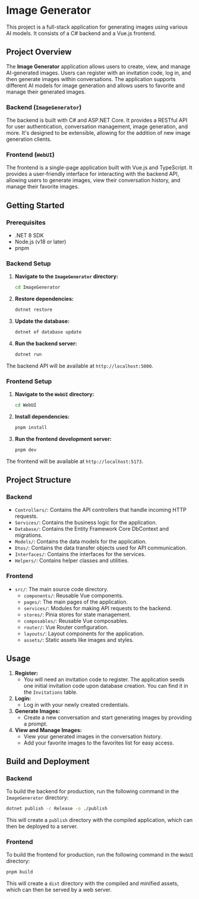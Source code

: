 # Image Generator

This project is a full-stack application for generating images using various AI models. It consists of a C# backend and a Vue.js frontend.

## Project Overview

The **Image Generator** application allows users to create, view, and manage AI-generated images. Users can register with an invitation code, log in, and then generate images within conversations. The application supports different AI models for image generation and allows users to favorite and manage their generated images.

### Backend (`ImageGenerator`)

The backend is built with C# and ASP.NET Core. It provides a RESTful API for user authentication, conversation management, image generation, and more. It's designed to be extensible, allowing for the addition of new image generation clients.

### Frontend (`WebUI`)

The frontend is a single-page application built with Vue.js and TypeScript. It provides a user-friendly interface for interacting with the backend API, allowing users to generate images, view their conversation history, and manage their favorite images.

## Getting Started

### Prerequisites

- .NET 8 SDK
- Node.js (v18 or later)
- pnpm

### Backend Setup

1. **Navigate to the `ImageGenerator` directory:**
   ```bash
   cd ImageGenerator
   ```

2. **Restore dependencies:**
   ```bash
   dotnet restore
   ```

3. **Update the database:**
   ```bash
   dotnet ef database update
   ```

4. **Run the backend server:**
   ```bash
   dotnet run
   ```

The backend API will be available at `http://localhost:5000`.

### Frontend Setup

1. **Navigate to the `WebUI` directory:**
   ```bash
   cd WebUI
   ```

2. **Install dependencies:**
   ```bash
   pnpm install
   ```

3. **Run the frontend development server:**
   ```bash
   pnpm dev
   ```

The frontend will be available at `http://localhost:5173`.

## Project Structure

### Backend

- `Controllers/`: Contains the API controllers that handle incoming HTTP requests.
- `Services/`: Contains the business logic for the application.
- `Database/`: Contains the Entity Framework Core DbContext and migrations.
- `Models/`: Contains the data models for the application.
- `Dtos/`: Contains the data transfer objects used for API communication.
- `Interfaces/`: Contains the interfaces for the services.
- `Helpers/`: Contains helper classes and utilities.

### Frontend

- `src/`: The main source code directory.
  - `components/`: Reusable Vue components.
  - `pages/`: The main pages of the application.
  - `services/`: Modules for making API requests to the backend.
  - `stores/`: Pinia stores for state management.
  - `composables/`: Reusable Vue composables.
  - `router/`: Vue Router configuration.
  - `layouts/`: Layout components for the application.
  - `assets/`: Static assets like images and styles.

## Usage

1. **Register:**
   - You will need an invitation code to register. The application seeds one initial invitation code upon database creation. You can find it in the `Invitations` table.
2. **Login:**
   - Log in with your newly created credentials.
3. **Generate Images:**
   - Create a new conversation and start generating images by providing a prompt.
4. **View and Manage Images:**
   - View your generated images in the conversation history.
   - Add your favorite images to the favorites list for easy access.

## Build and Deployment

### Backend

To build the backend for production, run the following command in the `ImageGenerator` directory:

```bash
dotnet publish -c Release -o ./publish
```

This will create a `publish` directory with the compiled application, which can then be deployed to a server.

### Frontend

To build the frontend for production, run the following command in the `WebUI` directory:

```bash
pnpm build
```

This will create a `dist` directory with the compiled and minified assets, which can then be served by a web server.
